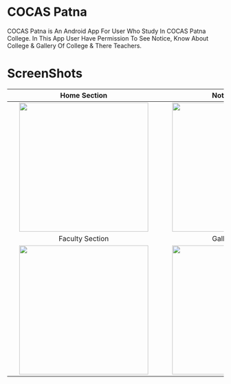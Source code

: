 # COCAS Patna

COCAS Patna is An  Android App For User Who Study In COCAS Patna College. In This App User Have Permission To See Notice, Know About College &amp; Gallery Of College &amp; There Teachers.

<h1>ScreenShots</h1>

Home  Section              |  Notice Section
:-------------------------:|:-------------------------:
<img style="width:300px;" hspace="20" src="https://user-images.githubusercontent.com/30976812/146118184-d9e16a56-1595-4595-9deb-cb2a79047b27.jpeg">  |  <img style="width:300px;" hspace="20" src="https://user-images.githubusercontent.com/30976812/146118280-8d424f28-6fb6-44b8-8ac2-91aebd8e0b6a.jpeg">
Faculty Section            |   Gallery Section
<img style="width:300px;" hspace="20" src="https://user-images.githubusercontent.com/30976812/146118866-9991881a-9f29-4613-9d88-b1835ae7f94d.jpeg">  |  <img style="width:300px;" hspace="20" src="https://user-images.githubusercontent.com/30976812/146118808-1412f888-3239-48c3-916d-485721247a6c.jpeg">
